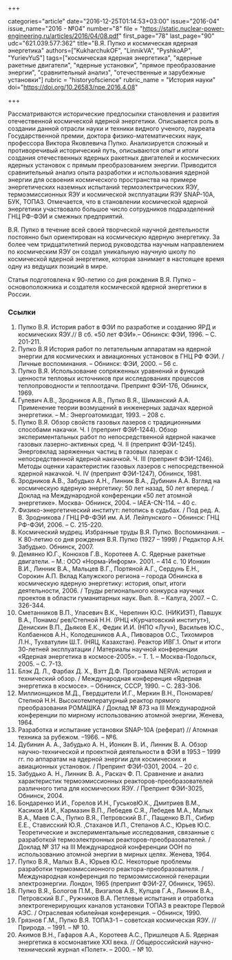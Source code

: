 +++

categories="article"
date="2016-12-25T01:14:53+03:00"
issue="2016-04"
issue_name="2016 - №04"
number="8"
file = "https://static.nuclear-power-engineering.ru/articles/2016/04/08.pdf"
first_page="78"
last_page="90"
udc="621.039.577:362"
title="В.Я. Пупко и космическая ядерная энергетика"
authors=["KukharchukOF", "LinnikVA", "PyshkoAP", "YurievYuS"]
tags=["космическая ядерная энергетика", "ядерные ракетные двигатели", "ядерные установки", "прямое преобразование энергии", "сравнительный анализ", "отечественные и зарубежные установки"]
rubric = "historyofscience"
rubric_name = "История науки"
doi="https://doi.org/10.26583/npe.2016.4.08"

+++

Рассматриваются исторические предпосылки становления и развития отечественной космической ядерной энергетики. Описывается роль в создании данной отрасли науки и техники видного ученого, лауреата Государственной премии, доктора физико-математических наук, профессора Виктора Яковлевича Пупко. Анализируется сложный и противоречивый исторический путь, описываются опыт и итоги создания отечественных ядерных ракетных двигателей и космических ядерных установок с прямым преобразованием энергии. Приводится сравнительный анализ опыта разработки и использования ядерной энергии для освоения космического пространства на примере энергетических наземных испытаний термоэлектрических ЯЭУ, термоэмиссионных ЯЭУ и космической эксплуатации ЯЭУ SNAP-10A, БУК, ТОПАЗ. Отмечается, что в становлении космической ядерной энергетики участвовало большое число сотрудников подразделений ГНЦ РФ-ФЭИ и смежных предприятий.

В.Я. Пупко в течение всей своей творческой научной деятельности постоянно был ориентирован на космическую ядерную энергетику. За более чем тридцатилетний период руководства научным направлением по космическим ЯЭУ он создал уникальную научную школу по космической ядерной энергетике, которая занимает в настоящее время одну из ведущих позиций в мире.

Статья подготовлена к 90-летию со дня рождения В.Я. Пупко – основоположника и создателя космической ядерной энергетики в России.

### Ссылки

1. Пупко В.Я. История работ в ФЭИ по разработке и созданию ЯРД и космических ЯЭУ.// В сб. «50 лет ФЭИ».– Обнинск: ФЭИ, 1996. – С. 201-211.
2. Пупко В.Я История работ по летательным аппаратам на ядерной энергии для космических и авиационных установок в ГНЦ РФ ФЭИ. / Личные воспоминания. – Обнинск: ФЭИ, 2000. – 56 с.
3. Пупко В.Я. Использование сопряженных уравнений и функций ценности тепловых источников при исследованиях процессов теплопроводности и теплоотдачи. Препринт ФЭИ-176, Обнинск, 1969.
4. Гулевич А.В., Зродников А.В., Пупко В.Я., Шиманский А.А. Применение теории возмущений в инженерных задачах ядерной энергетики. – М.: Энергоатомиздат, 1993. – 208 с.
5. Пупко В.Я. Обзор свойств газовых лазеров с традиционными способами накачки. Ч. I (препринт ФЭИ-1244). Обзор экспериментальных работ по непосредственной ядерной накачке газовых лазерно-активных сред. Ч. II (препринт ФЭИ-1245). Энерговклад заряженных частиц в газовых лазерах с непосредственной ядерной накачкой. Ч. III (препринт ФЭИ-1246). Методы оценки характеристик газовых лазеров с непосредственной ядерной накачкой. Ч. IV (препринт ФЭИ-1247), Обнинск, 1981.
6. Зродников А.В., Забудько А.Н., Линник В.А., Дубинин А.А. Взгляд на космическую ядерную энергетику: 50 лет назад, 50 лет вперед. / Доклад на Международной конференции «50 лет атомной энергетике». Москва- Обнинск, 2004. – IAEA-CN-114. – 40 с.
7. Физико-энергетический институт: летопись в судьбах. / Под ред. А. В. Зродникова / ГНЦ РФ-ФЭИ им. А.И. Лейпунского – Обнинск: ГНЦ РФ-ФЭИ, 2006. – С. 215-220.
8. Космический мудрец. Избранные труды В.Я. Пупко. Воспоминания. – К 80-летию со дня рождения В.Я. Пупко (1927 – 1999) / Редактор А.Н. Забудько. Обнинск, 2007.
9. Демянко Ю.Г., Конюхов Г.В., Коротеев А. С. Ядерные ракетные двигатели. – М.: ООО «Норма-Информ». 2001. – 414 с.
10 Ионкин В.И., Линник В.А., Мальцев В.Г., Портяной А.Г., Сердунь Е.Н., Сорокин А.П. Вклад Калужского региона – города Обнинска в космическую ядерную энергетику: история, опыт, итоги деятельности, 2006. / Труды регионального конкурса научных проектов в области гуманитарных наук. Вып. 8. – Калуга, 2007. – С. 326-344.
11. Сметанников В.П., Уласевич В.К., Черепнин Ю.С. (НИКИЭТ), Павшук В.А., Понамо/ рев/Степной Н.Н. (РНЦ «Курчатовский институт»), Денискин В.П., Дьяков Е.К., Федик И.И. (НПО «Луч»), Васильев Ю.С., Колбаенков А.Н., Колодешников А.А., Пивоваров О.С., Тихомиров Л.Н., Тухватулин Ш.Т. (НЯЦ, Казахстан). Реактор ИВГ.1. Опыт и итоги 30-летней эксплуатации / Материалы научной конференции «Ядерная энергетика в космосе-2005». – Т. 1. – Москва-Подольск, 2005. – С. 7-13.
12. Блэк Д. Л., Фарбах Д. Х., Вэтт Д.Ф. Программа NERVA: история и технический обзор. / Международная конференция «Ядерная энергетика в космосе». – Обнинск, СССР, 1990. – С. 283-306.
13. Миллионщиков М.Д., Гвердцители И.Г., Меркин В.Н., Пономарев/Степной Н.Н. Высокотемпературный реактор прямого преобразования РОМАШКА / Доклад № 873 на III Международной конференции по мирному использованию атомной энергии, Женева, 1964.
14. Разработка и испытание установки SNAP-10A (реферат) // Атомная техника за рубежом. –1966. – №6.
15. Дубинин А. А., Забудько А. Н., Ионкин В. И., Линник В. А. Обзор научно-технической и проектной деятельности в ФЭИ в 1953 – 1999 гг. по аппаратам на ядерной энергии для космических и авиационных установок. / Препринт ФЭИ-0301, 2004. – 20 с.
16. Забудько А. Н., Линник В. А., Раскач Ф. П. Сравнение и анализ характеристик термоэмиссионных реакторов-преобразователей различного типа для космических ЯЭУ. / Препринт ФЭИ-3025, Обнинск, 2004.
17. Бондаренко И.И., Горелов И.Н., ГуськовЮ.К., Дмитриев В.М., Касиков И.И., Кармазин В.П., Лебедев С.Я., Лебедев М.А., Малых В.А., Маев С.А., Пупко В.Я., Петровский В.Г., Пащенко В.П., Сибир Е.Е., Стависский Ю.Я. ,Стаханов И.П., Степанов А.С., Юрьев Ю.С. Теоретические и экспериментальные исследования, связанные с разработкой термоэлектронных реакторов-преобразователей. / Доклад № 317 на III Международной конференции ООН по использованию атомной энергии в мирных целях. Женева, 1964.
18. Пупко В.Я., Малых В.А., Юрьев Ю.С. Некоторые проблемы разработки термоэмиссионного реактора-преобразователя. / Международная конференция по термоэмиссионной генерации электроэнергии. Лондон, 1965 (препринт ФЭИ-27, Обнинск, 1965).
19. Пупко В.Я., Бологов П.М., Визгалов А.В., Купцов Г.А., Линник В.А., Петровский В.Г., Ружников В.А. Петлевые испытания и отработка электрогенерирующих каналов установки ТОПАЗ в реакторе Первой АЭС. / Отраслевая юбилейная конференция. – Обнинск, 1990.
20. Грязнов Г.М., Пупко В.Я. ТОПАЗ-1 – советская космическая ЯЭУ. // Природа. – 1991. – № 10.
21. Акимов В.Н., Гафаров А.А., Коротеев А.С., Пришлецов А.Б. Ядерная энергетика в космонавтике XXI века. // Общероссийский научно-технический журнал «Полет». – 2000. – № 10.